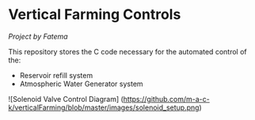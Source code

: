 # Vertical Farming Controls
*Project by Fatema*


This repository stores the C code necessary for the automated control of the:
  - Reservoir refill system
  - Atmospheric Water Generator system


![Solenoid Valve Control Diagram] 
(https://github.com/m-a-c-k/verticalFarming/blob/master/images/solenoid_setup.png)
